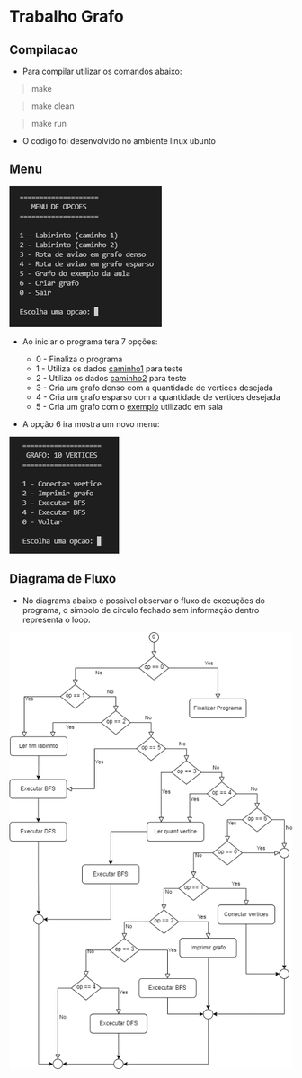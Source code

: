 # Trabalho Grafo


## Compilacao

- Para compilar utilizar os comandos abaixo:

> make

> make clean

> make run

- O codigo foi desenvolvido no ambiente linux ubunto

## Menu

![Scrennshot](src/files/menuPrincipal.png)

- Ao iniciar o programa tera 7 opções:
	- 0 - Finaliza o programa
	- 1 - Utiliza os dados [caminho1](src/files/labirinto1.png) para teste
	- 2 - Utiliza os dados [caminho2](src/files/labirinto2.png) para teste
	- 3 - Cria um grafo denso com a quantidade de vertices desejada
	- 4 - Cria um grafo esparso com a quantidade de vertices desejada
	- 5 - Cria um grafo com o [exemplo](src/files/graphExample.png) utilizado em sala

- A opção 6 ira mostra um novo menu:

![Scrennshot](src/files/menuGrafo.png)

## Diagrama de Fluxo

- No diagrama abaixo é possivel observar o fluxo de execuções do programa, o simbolo de circulo fechado sem informação dentro representa o loop.

<p align="center">
	<img src="src/files/diagramaFluxo.png">
</p>